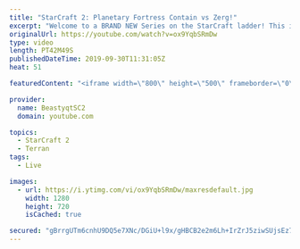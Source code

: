 ```yaml
---
title: "StarCraft 2: Planetary Fortress Contain vs Zerg!"
excerpt: "Welcome to a BRAND NEW Series on the StarCraft ladder! This is the \"Mass Marines to Grandmaster\" challenge, where the only attacking unit that I'm allowed to make is Marines - and that's it! I am allowed to make Medivacs just so that the gaemplay is not too monotonous, but I believe I could even make"
originalUrl: https://youtube.com/watch?v=ox9YqbSRmDw
type: video
length: PT42M49S
publishedDateTime: 2019-09-30T11:31:05Z
heat: 51

featuredContent: "<iframe width=\"800\" height=\"500\" frameborder=\"0\" src=\"https://www.youtube.com/embed/ox9YqbSRmDw\" allow=\"accelerometer; autoplay; encrypted-media; gyroscope; picture-in-picture\" allowfullscreen></iframe>"

provider:
  name: BeastyqtSC2
  domain: youtube.com

topics:
  - StarCraft 2
  - Terran
tags:
  - Live

images:
  - url: https://i.ytimg.com/vi/ox9YqbSRmDw/maxresdefault.jpg
    width: 1280
    height: 720
    isCached: true

secured: "gBrrgUTm6cnhU9DQ5e7XNc/DGiU+l9x/gHBCB2e2m6Lh+IrZrJ5ziwSUjsEz7CxQnTTAapjQPJSFkEGLFXT99Kcmlzh30v9QilpYBKIaJetf2R9RQxMfHmzHVtcgR3Pc5TsEHA1Qf7IvK58aS4kH4+tJYyf/jFkOuKF3tL+tPoCvZ5nDXgdF4f+HDZmTGheb2c3QHQcBZILqaoO88VBg2g9AHew4o8lOcgHANhFO7W1XxX1+AtBXLcuVsv3BBDEAP5KqtxT8rWW0yCpr6Os8h7uZcm+ZrUeVa42dck0VoHPTKFNZoicQwu+7ONIRnQUuaZpeE68SZ6TpkHA3ZXlc+1QPlCAl8Kj3SfPpqSQQbH2+q/eMxUuIjKw3JyIFw1phDHgDP4UaWm3JUQ7IsmkpyYjTRL8cXnItSxOHJzf0eKc=;8KK+HYqmzvlkIH6cVozT1Q=="
---
```


